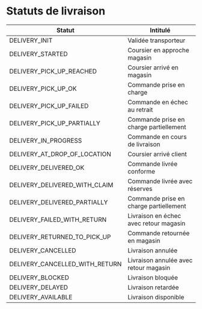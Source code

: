 # Statuts de livraison


Statut | Intitulé
---------|----------
 DELIVERY_INIT|Validée transporteur
 DELIVERY_STARTED|Coursier en approche magasin
 DELIVERY_PICK_UP_REACHED|Coursier arrivé en magasin
 DELIVERY_PICK_UP_OK|Commande prise en charge
 DELIVERY_PICK_UP_FAILED|Commande en échec au retrait
 DELIVERY_PICK_UP_PARTIALLY|Commande prise en charge partiellement
 DELIVERY_IN_PROGRESS|Commande en cours de livraison
 DELIVERY_AT_DROP_OF_LOCATION|Coursier arrivé client
 DELIVERY_DELIVERED_OK|Commande livrée conforme
 DELIVERY_DELIVERED_WITH_CLAIM|Commande livrée avec réserves
 DELIVERY_DELIVERED_PARTIALLY|Commande prise en charge partiellement
 DELIVERY_FAILED_WITH_RETURN|Livraison en échec avec retour magasin
 DELIVERY_RETURNED_TO_PICK_UP|Commande retournée en magasin
 DELIVERY_CANCELLED|Livraison annulée
 DELIVERY_CANCELLED_WITH_RETURN|Livraison annulée avec retour magasin
 DELIVERY_BLOCKED|Livraison bloquée
 DELIVERY_DELAYED|Livraison retardée
 DELIVERY_AVAILABLE|Livraison disponible
